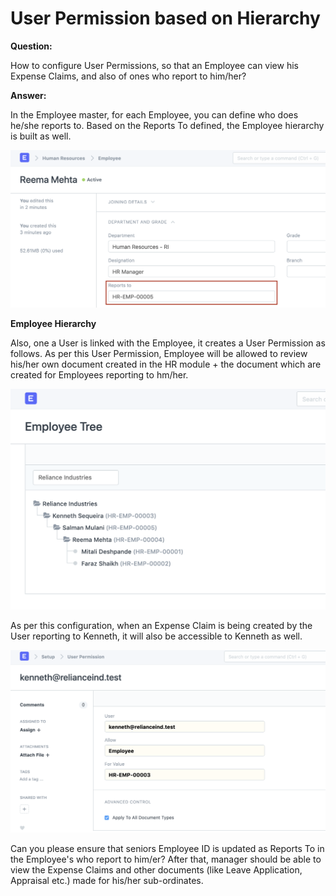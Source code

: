 
# User Permission based on Hierarchy



**Question:**


How to configure User Permissions, so that an Employee can view his Expense Claims, and also of ones who report to him/her?


**Answer:**


In the Employee master, for each Employee, you can define who does he/she reports to. Based on the Reports To defined, the Employee hierarchy is built as well.


![](/files/14Khhti.png)


**Employee Hierarchy**


Also, one a User is linked with the Employee, it creates a User Permission as follows. As per this User Permission, Employee will be allowed to review his/her own document created in the HR module + the document which are created for Employees reporting to hm/her.


![](/files/wRl6sKW.png)


As per this configuration, when an Expense Claim is being created by the User reporting to Kenneth, it will also be accessible to Kenneth as well.


![](/files/4L4Co0O.png)


Can you please ensure that seniors Employee ID is updated as Reports To in the Employee's who report to him/er? After that, manager should be able to view the Expense Claims and other documents (like Leave Application, Appraisal etc.) made for his/her sub-ordinates.




